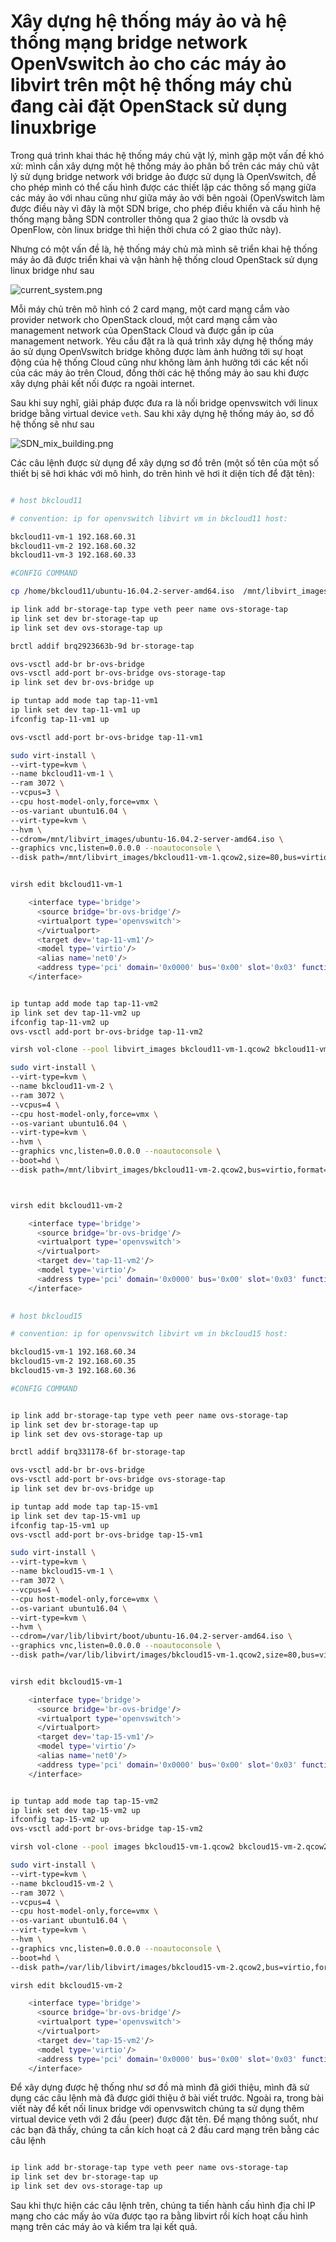# Xây dựng hệ thống máy ảo và hệ thống mạng bridge network OpenVswitch ảo cho các máy ảo libvirt trên một hệ thống máy chủ đang cài đặt OpenStack sử dụng linuxbrige

Trong quá trình khai thác hệ thống máy chủ vật lý, mình gặp một vấn đề khó xử: mình cần xây dựng một hệ thống máy ảo phân bố trên các máy chủ vật lý sử dụng bridge network với bridge ảo được sử dụng là OpenVswitch, để cho phép mình có thể cấu hình được các thiết lập các thông số mạng giữa các máy ảo với nhau cũng như giữa máy ảo với bên ngoài (OpenVswitch làm được điều này vì đây là một SDN brige, cho phép điều khiển và cấu hình hệ thống mạng bằng SDN controller thông qua 2 giao thức là ovsdb và OpenFlow, còn linux bridge thì hiện thời chưa có 2 giao thức này). 

Nhưng có một vấn đề là, hệ thống máy chủ mà mình sẽ triển khai hệ thống máy ảo đã được triển khai và vận hành hệ thống cloud OpenStack sử dụng linux bridge như sau

![current_system.png](./images/openvswitch_kvm/current_system.png)

Mỗi máy chủ trên mô hình có 2 card mạng, một card mạng cắm vào provider network cho OpenStack cloud, một card mạng cắm vào management network của OpenStack Cloud và được gắn ip của management network. Yêu cầu đặt ra là quá trình xây dựng hệ thống máy ảo sử dụng OpenVswitch bridge không được làm ảnh hưởng tới sự hoạt động của hệ thống Cloud cũng như không làm ảnh hưởng tới các kết nối của các máy ảo trên Cloud, đồng thời các hệ thống máy ảo sau khi được xây dựng phải kết nối được ra ngoài internet.

Sau khi suy nghĩ, giải pháp được đưa ra là nối bridge openvswitch với linux bridge bằng virtual device ```veth```. Sau khi xây dựng hệ thống máy ảo, sơ đồ hệ thống sẽ như sau

![SDN_mix_building.png](./images/openvswitch_kvm/SDN_mix_building.png)

Các câu lệnh được sử dụng để xây dựng sơ đồ trên (một số tên của một số thiết bị sẽ hơi khác với mô hình, do trên hình vẽ hơi ít diện tích để đặt tên):

```bash

# host bkcloud11

# convention: ip for openvswitch libvirt vm in bkcloud11 host: 

bkcloud11-vm-1 192.168.60.31
bkcloud11-vm-2 192.168.60.32
bkcloud11-vm-3 192.168.60.33

#CONFIG COMMAND

cp /home/bkcloud11/ubuntu-16.04.2-server-amd64.iso  /mnt/libvirt_images/ubuntu-16.04.2-server-amd64.iso

ip link add br-storage-tap type veth peer name ovs-storage-tap
ip link set dev br-storage-tap up
ip link set dev ovs-storage-tap up

brctl addif brq2923663b-9d br-storage-tap

ovs-vsctl add-br br-ovs-bridge
ovs-vsctl add-port br-ovs-bridge ovs-storage-tap
ip link set dev br-ovs-bridge up

ip tuntap add mode tap tap-11-vm1
ip link set dev tap-11-vm1 up
ifconfig tap-11-vm1 up

ovs-vsctl add-port br-ovs-bridge tap-11-vm1

sudo virt-install \
--virt-type=kvm \
--name bkcloud11-vm-1 \
--ram 3072 \
--vcpus=3 \
--cpu host-model-only,force=vmx \
--os-variant ubuntu16.04 \
--virt-type=kvm \
--hvm \
--cdrom=/mnt/libvirt_images/ubuntu-16.04.2-server-amd64.iso \
--graphics vnc,listen=0.0.0.0 --noautoconsole \
--disk path=/mnt/libvirt_images/bkcloud11-vm-1.qcow2,size=80,bus=virtio,format=qcow2


virsh edit bkcloud11-vm-1

    <interface type='bridge'>
      <source bridge='br-ovs-bridge'/>
      <virtualport type='openvswitch'>
      </virtualport>
      <target dev='tap-11-vm1'/>
      <model type='virtio'/>
      <alias name='net0'/>
      <address type='pci' domain='0x0000' bus='0x00' slot='0x03' function='0x0'/>
    </interface>


ip tuntap add mode tap tap-11-vm2
ip link set dev tap-11-vm2 up
ifconfig tap-11-vm2 up
ovs-vsctl add-port br-ovs-bridge tap-11-vm2

virsh vol-clone --pool libvirt_images bkcloud11-vm-1.qcow2 bkcloud11-vm-2.qcow2

sudo virt-install \
--virt-type=kvm \
--name bkcloud11-vm-2 \
--ram 3072 \
--vcpus=4 \
--cpu host-model-only,force=vmx \
--os-variant ubuntu16.04 \
--virt-type=kvm \
--hvm \
--graphics vnc,listen=0.0.0.0 --noautoconsole \
--boot=hd \
--disk path=/mnt/libvirt_images/bkcloud11-vm-2.qcow2,bus=virtio,format=qcow2



virsh edit bkcloud11-vm-2

    <interface type='bridge'>
      <source bridge='br-ovs-bridge'/>
      <virtualport type='openvswitch'>
      </virtualport>
      <target dev='tap-11-vm2'/>
      <model type='virtio'/>
      <address type='pci' domain='0x0000' bus='0x00' slot='0x03' function='0x0'/>
    </interface>

    
# host bkcloud15

# convention: ip for openvswitch libvirt vm in bkcloud15 host: 

bkcloud15-vm-1 192.168.60.34
bkcloud15-vm-2 192.168.60.35
bkcloud15-vm-3 192.168.60.36

#CONFIG COMMAND


ip link add br-storage-tap type veth peer name ovs-storage-tap
ip link set dev br-storage-tap up
ip link set dev ovs-storage-tap up

brctl addif brq331178-6f br-storage-tap

ovs-vsctl add-br br-ovs-bridge
ovs-vsctl add-port br-ovs-bridge ovs-storage-tap
ip link set dev br-ovs-bridge up

ip tuntap add mode tap tap-15-vm1
ip link set dev tap-15-vm1 up
ifconfig tap-15-vm1 up
ovs-vsctl add-port br-ovs-bridge tap-15-vm1

sudo virt-install \
--virt-type=kvm \
--name bkcloud15-vm-1 \
--ram 3072 \
--vcpus=4 \
--cpu host-model-only,force=vmx \
--os-variant ubuntu16.04 \
--virt-type=kvm \
--hvm \
--cdrom=/var/lib/libvirt/boot/ubuntu-16.04.2-server-amd64.iso \
--graphics vnc,listen=0.0.0.0 --noautoconsole \
--disk path=/var/lib/libvirt/images/bkcloud15-vm-1.qcow2,size=80,bus=virtio,format=qcow2


virsh edit bkcloud15-vm-1

    <interface type='bridge'>
      <source bridge='br-ovs-bridge'/>
      <virtualport type='openvswitch'>
      </virtualport>
      <target dev='tap-15-vm1'/>
      <model type='virtio'/>
      <alias name='net0'/>
      <address type='pci' domain='0x0000' bus='0x00' slot='0x03' function='0x0'/>
    </interface>


ip tuntap add mode tap tap-15-vm2
ip link set dev tap-15-vm2 up
ifconfig tap-15-vm2 up
ovs-vsctl add-port br-ovs-bridge tap-15-vm2

virsh vol-clone --pool images bkcloud15-vm-1.qcow2 bkcloud15-vm-2.qcow2

sudo virt-install \
--virt-type=kvm \
--name bkcloud15-vm-2 \
--ram 3072 \
--vcpus=4 \
--cpu host-model-only,force=vmx \
--os-variant ubuntu16.04 \
--virt-type=kvm \
--hvm \
--graphics vnc,listen=0.0.0.0 --noautoconsole \
--boot=hd \
--disk path=/var/lib/libvirt/images/bkcloud15-vm-2.qcow2,bus=virtio,format=qcow2 

virsh edit bkcloud15-vm-2

    <interface type='bridge'>
      <source bridge='br-ovs-bridge'/>
      <virtualport type='openvswitch'>
      </virtualport>
      <target dev='tap-15-vm2'/>
      <model type='virtio'/>
      <address type='pci' domain='0x0000' bus='0x00' slot='0x03' function='0x0'/>
    </interface>

```

Để xây dựng được hệ thống như sơ đồ mà mình đã giới thiệu, mình đã sử dụng các câu lệnh mà đã được giới thiệu ở bài viết trước. Ngoài ra, trong bài viết này để kết nối linux bridge với openvswitch chúng ta sử dụng thêm virtual device veth với 2 đầu (peer) được đặt tên. Để mạng thông suốt, như các bạn đã thấy, chúng ta cần kích hoạt cả 2 đầu card mạng trên bằng các câu lệnh

```bash

ip link add br-storage-tap type veth peer name ovs-storage-tap
ip link set dev br-storage-tap up
ip link set dev ovs-storage-tap up

```

Sau khi thực hiện các câu lệnh trên, chúng ta tiến hành cấu hình địa chỉ IP mạng cho các mấy ảo vừa được tạo ra bằng libvirt rồi kích hoạt cấu hình mạng trên các máy ảo và kiểm tra lại kết quả.
